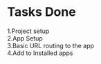 # Tasks Done 
1.Project setup <br />
2.App Setup <br />
3.Basic URL routing to the app <br />
4.Add to Installed apps <br />